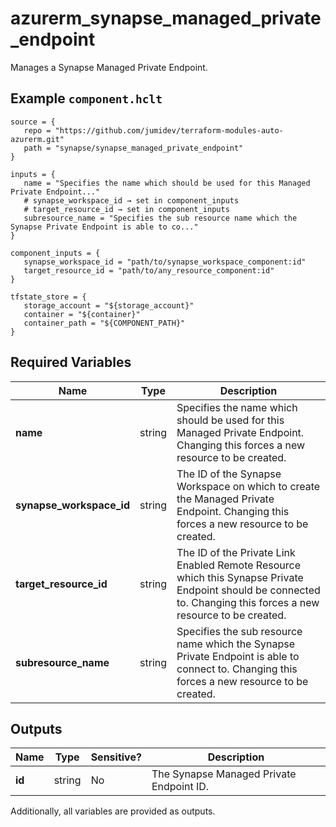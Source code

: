 # azurerm_synapse_managed_private_endpoint

Manages a Synapse Managed Private Endpoint.

## Example `component.hclt`

```hcl
source = {
   repo = "https://github.com/jumidev/terraform-modules-auto-azurerm.git"   
   path = "synapse/synapse_managed_private_endpoint"   
}

inputs = {
   name = "Specifies the name which should be used for this Managed Private Endpoint..."   
   # synapse_workspace_id → set in component_inputs
   # target_resource_id → set in component_inputs
   subresource_name = "Specifies the sub resource name which the Synapse Private Endpoint is able to co..."   
}

component_inputs = {
   synapse_workspace_id = "path/to/synapse_workspace_component:id"   
   target_resource_id = "path/to/any_resource_component:id"   
}

tfstate_store = {
   storage_account = "${storage_account}"   
   container = "${container}"   
   container_path = "${COMPONENT_PATH}"   
}

```

## Required Variables

| Name | Type |  Description |
| ---- | --------- |  ----------- |
| **name** | string |  Specifies the name which should be used for this Managed Private Endpoint. Changing this forces a new resource to be created. | 
| **synapse_workspace_id** | string |  The ID of the Synapse Workspace on which to create the Managed Private Endpoint. Changing this forces a new resource to be created. | 
| **target_resource_id** | string |  The ID of the Private Link Enabled Remote Resource which this Synapse Private Endpoint should be connected to. Changing this forces a new resource to be created. | 
| **subresource_name** | string |  Specifies the sub resource name which the Synapse Private Endpoint is able to connect to. Changing this forces a new resource to be created. | 



## Outputs

| Name | Type | Sensitive? | Description |
| ---- | ---- | --------- | --------- |
| **id** | string | No  | The Synapse Managed Private Endpoint ID. | 

Additionally, all variables are provided as outputs.
